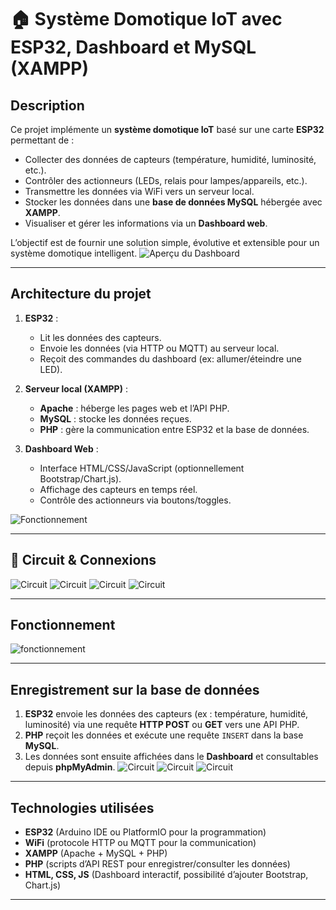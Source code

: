 # 🏠 Système Domotique IoT avec ESP32, Dashboard et MySQL (XAMPP)

## Description
Ce projet implémente un **système domotique IoT** basé sur une carte **ESP32** permettant de :
- Collecter des données de capteurs (température, humidité, luminosité, etc.).
- Contrôler des actionneurs (LEDs, relais pour lampes/appareils, etc.).
- Transmettre les données via WiFi vers un serveur local.
- Stocker les données dans une **base de données MySQL** hébergée avec **XAMPP**.
- Visualiser et gérer les informations via un **Dashboard web**.

L’objectif est de fournir une solution simple, évolutive et extensible pour un système domotique intelligent.
![Aperçu du Dashboard](cap3.PNG)

---

## Architecture du projet
1. **ESP32** :  
   - Lit les données des capteurs.  
   - Envoie les données (via HTTP ou MQTT) au serveur local.  
   - Reçoit des commandes du dashboard (ex: allumer/éteindre une LED).  

2. **Serveur local (XAMPP)** :  
   - **Apache** : héberge les pages web et l’API PHP.  
   - **MySQL** : stocke les données reçues.  
   - **PHP** : gère la communication entre ESP32 et la base de données.  

3. **Dashboard Web** :  
   - Interface HTML/CSS/JavaScript (optionnellement Bootstrap/Chart.js).  
   - Affichage des capteurs en temps réel.  
   - Contrôle des actionneurs via boutons/toggles.

![Fonctionnement](fonct2.png)

---
## 🔌 Circuit & Connexions
![Circuit](circuit3.PNG)
![Circuit](c1.PNG)
![Circuit](c2.PNG)
![Circuit](c3.PNG)

---
## Fonctionnement
![fonctionnement](explication.PNG)

---
## Enregistrement sur la base de données
1. **ESP32** envoie les données des capteurs (ex : température, humidité, luminosité) via une requête **HTTP POST** ou **GET** vers une API PHP.
2. **PHP** reçoit les données et exécute une requête `INSERT` dans la base **MySQL**.
3. Les données sont ensuite affichées dans le **Dashboard** et consultables depuis **phpMyAdmin**.
![Circuit](admin.PNG)
![Circuit](state_save.PNG)
![Circuit](temp_save.PNG)

---
## Technologies utilisées
- **ESP32** (Arduino IDE ou PlatformIO pour la programmation)  
- **WiFi** (protocole HTTP ou MQTT pour la communication)  
- **XAMPP** (Apache + MySQL + PHP)  
- **PHP** (scripts d’API REST pour enregistrer/consulter les données)  
- **HTML, CSS, JS** (Dashboard interactif, possibilité d’ajouter Bootstrap, Chart.js)  

---


